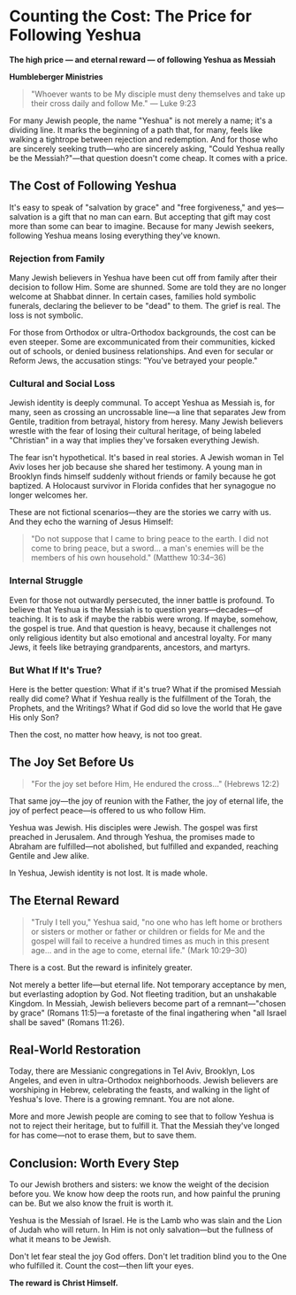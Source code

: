 # Counting the Cost: The Price for Following Yeshua

**The high price — and eternal reward — of following Yeshua as Messiah**

**Humbleberger Ministries**

> "Whoever wants to be My disciple must deny themselves and take up their cross daily and follow Me." — Luke 9:23

For many Jewish people, the name "Yeshua" is not merely a name; it's a dividing line. It marks the beginning of a path that, for many, feels like walking a tightrope between rejection and redemption. And for those who are sincerely seeking truth—who are sincerely asking, "Could Yeshua really be the Messiah?"—that question doesn't come cheap. It comes with a price.

## The Cost of Following Yeshua

It's easy to speak of "salvation by grace" and "free forgiveness," and yes—salvation is a gift that no man can earn. But accepting that gift may cost more than some can bear to imagine. Because for many Jewish seekers, following Yeshua means losing everything they've known.

### Rejection from Family

Many Jewish believers in Yeshua have been cut off from family after their decision to follow Him. Some are shunned. Some are told they are no longer welcome at Shabbat dinner. In certain cases, families hold symbolic funerals, declaring the believer to be "dead" to them. The grief is real. The loss is not symbolic.

For those from Orthodox or ultra-Orthodox backgrounds, the cost can be even steeper. Some are excommunicated from their communities, kicked out of schools, or denied business relationships. And even for secular or Reform Jews, the accusation stings: "You've betrayed your people."

### Cultural and Social Loss

Jewish identity is deeply communal. To accept Yeshua as Messiah is, for many, seen as crossing an uncrossable line—a line that separates Jew from Gentile, tradition from betrayal, history from heresy. Many Jewish believers wrestle with the fear of losing their cultural heritage, of being labeled "Christian" in a way that implies they've forsaken everything Jewish.

The fear isn't hypothetical. It's based in real stories. A Jewish woman in Tel Aviv loses her job because she shared her testimony. A young man in Brooklyn finds himself suddenly without friends or family because he got baptized. A Holocaust survivor in Florida confides that her synagogue no longer welcomes her.

These are not fictional scenarios—they are the stories we carry with us. And they echo the warning of Jesus Himself:

> "Do not suppose that I came to bring peace to the earth. I did not come to bring peace, but a sword… a man's enemies will be the members of his own household." (Matthew 10:34–36)

### Internal Struggle

Even for those not outwardly persecuted, the inner battle is profound. To believe that Yeshua is the Messiah is to question years—decades—of teaching. It is to ask if maybe the rabbis were wrong. If maybe, somehow, the gospel is true. And that question is heavy, because it challenges not only religious identity but also emotional and ancestral loyalty. For many Jews, it feels like betraying grandparents, ancestors, and martyrs.

### But What If It's True?

Here is the better question: What if it's true? What if the promised Messiah really did come? What if Yeshua really is the fulfillment of the Torah, the Prophets, and the Writings? What if God did so love the world that He gave His only Son?

Then the cost, no matter how heavy, is not too great.

## The Joy Set Before Us

> "For the joy set before Him, He endured the cross…" (Hebrews 12:2)

That same joy—the joy of reunion with the Father, the joy of eternal life, the joy of perfect peace—is offered to us who follow Him.

Yeshua was Jewish. His disciples were Jewish. The gospel was first preached in Jerusalem. And through Yeshua, the promises made to Abraham are fulfilled—not abolished, but fulfilled and expanded, reaching Gentile and Jew alike.

In Yeshua, Jewish identity is not lost. It is made whole.

## The Eternal Reward

> "Truly I tell you," Yeshua said, "no one who has left home or brothers or sisters or mother or father or children or fields for Me and the gospel will fail to receive a hundred times as much in this present age… and in the age to come, eternal life." (Mark 10:29–30)

There is a cost. But the reward is infinitely greater.

Not merely a better life—but eternal life. Not temporary acceptance by men, but everlasting adoption by God. Not fleeting tradition, but an unshakable Kingdom. In Messiah, Jewish believers become part of a remnant—"chosen by grace" (Romans 11:5)—a foretaste of the final ingathering when "all Israel shall be saved" (Romans 11:26).

## Real-World Restoration

Today, there are Messianic congregations in Tel Aviv, Brooklyn, Los Angeles, and even in ultra-Orthodox neighborhoods. Jewish believers are worshiping in Hebrew, celebrating the feasts, and walking in the light of Yeshua's love. There is a growing remnant. You are not alone.

More and more Jewish people are coming to see that to follow Yeshua is not to reject their heritage, but to fulfill it. That the Messiah they've longed for has come—not to erase them, but to save them.

## Conclusion: Worth Every Step

To our Jewish brothers and sisters: we know the weight of the decision before you. We know how deep the roots run, and how painful the pruning can be. But we also know the fruit is worth it.

Yeshua is the Messiah of Israel. He is the Lamb who was slain and the Lion of Judah who will return. In Him is not only salvation—but the fullness of what it means to be Jewish.

Don't let fear steal the joy God offers. Don't let tradition blind you to the One who fulfilled it. Count the cost—then lift your eyes.

**The reward is Christ Himself.**
